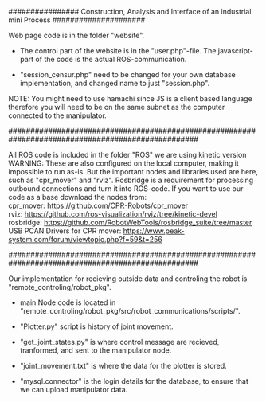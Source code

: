 ################ Construction, Analysis and Interface of an industrial mini Process #####################

Web page code is in the folder "website".

- The control part of the website is in the "user.php"-file. The javascript-part of the code is the actual ROS-communication.

- "session_censur.php" need to be changed for your own database implementation, and changed name to just "session.php".


NOTE: You might need to use hamachi since JS is a client based language therefore you will need to be on the same subnet as the computer connected to the manipulator.

###################################################################################################

All ROS code is included in the folder "ROS" we are using kinetic version  
WARNING: These are also configured on the local computer, making it impossible to run as-is. But the important nodes and libraries used are here, such as "cpr_mover" and "rviz". Rosbridge is a requirement for processing outbound connections and turn it into ROS-code.
If you want to use our code as a base download the nodes from:  
cpr_mover: https://github.com/CPR-Robots/cpr_mover  
rviz: https://github.com/ros-visualization/rviz/tree/kinetic-devel  
rosbridge: https://github.com/RobotWebTools/rosbridge_suite/tree/master   
USB PCAN Drivers for CPR mover: https://www.peak-system.com/forum/viewtopic.php?f=59&t=256   

###################################################################################################

Our implementation for recieving outside data and controling the robot is "remote_controling/robot_pkg".

- main Node code is located in "remote_controling/robot_pkg/src/robot_communications/scripts/".

- "Plotter.py" script is history of joint movement.

- "get_joint_states.py" is where control message are recieved, tranformed, and sent to the manipulator node.

- "joint_movement.txt" is where the data for the plotter is stored.

- "mysql.connector" is the login details for the database, to ensure that we can upload manipulator data.


